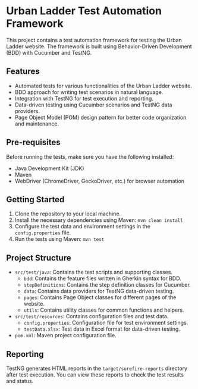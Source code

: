 # Urban Ladder Test Automation Framework

This project contains a test automation framework for testing the Urban Ladder website. The framework is built using Behavior-Driven Development (BDD) with Cucumber and TestNG.

## Features

- Automated tests for various functionalities of the Urban Ladder website.
- BDD approach for writing test scenarios in natural language.
- Integration with TestNG for test execution and reporting.
- Data-driven testing using Cucumber scenarios and TestNG data providers.
- Page Object Model (POM) design pattern for better code organization and maintenance.

## Pre-requisites

Before running the tests, make sure you have the following installed:

- Java Development Kit (JDK)
- Maven
- WebDriver (ChromeDriver, GeckoDriver, etc.) for browser automation

## Getting Started

1. Clone the repository to your local machine.
2. Install the necessary dependencies using Maven: `mvn clean install`
3. Configure the test data and environment settings in the `config.properties` file.
4. Run the tests using Maven: `mvn test`

## Project Structure

- `src/test/java`: Contains the test scripts and supporting classes.
  - `bdd`: Contains the feature files written in Gherkin syntax for BDD.
  - `stepDefinitions`: Contains the step definition classes for Cucumber.
  - `data`: Contains data providers for TestNG data-driven testing.
  - `pages`: Contains Page Object classes for different pages of the website.
  - `utils`: Contains utility classes for common functions and helpers.
- `src/test/resources`: Contains configuration files and test data.
  - `config.properties`: Configuration file for test environment settings.
  - `testData.xlsx`: Test data in Excel format for data-driven testing.
- `pom.xml`: Maven project configuration file.

## Reporting

TestNG generates HTML reports in the `target/surefire-reports` directory after test execution. You can view these reports to check the test results and status.

